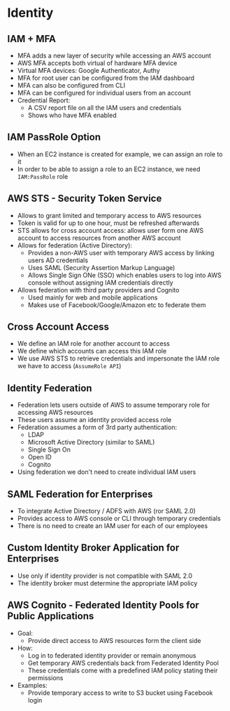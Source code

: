 # Identity

## IAM + MFA

- MFA adds a new layer of security while accessing an AWS account
- AWS MFA accepts both virtual of hardware MFA device
- Virtual MFA devices: Google Authenticator, Authy
- MFA for root user can be configured from the IAM dashboard
- MFA can also be configured from CLI
- MFA can be configured for individual users from an account
- Credential Report:
    - A CSV report file on all the IAM users and credentials
    - Shows who have MFA enabled

## IAM PassRole Option

- When an EC2 instance is created for example, we can assign an role to it
- In order to be able to assign a role to an EC2 instance, we need `IAM:PassRole` role

## AWS STS - Security Token Service

- Allows to grant limited and temporary access to AWS resources
- Token is valid for up to one hour, must be refreshed afterwards
- STS allows for cross account access: allows user form one AWS account to access resources from another AWS account
- Allows for federation (Active Directory):
    - Provides a non-AWS user with temporary AWS access by linking users AD credentials
    - Uses SAML (Security Assertion Markup Language)
    - Allows Single Sign ONe (SSO) which enables users to log into AWS console without assigning IAM credentials directly
- Allows federation with third party providers and Cognito
    - Used mainly for web and mobile applications
    - Makes use of Facebook/Google/Amazon etc to federate them

## Cross Account Access

- We define an IAM role for another account to access
- We define which accounts can access this IAM role
- We use AWS STS to retrieve credentials and impersonate the IAM role we have to access (`AssumeRole API`)

## Identity Federation

- Federation lets users outside of AWS to assume temporary role for accessing AWS resources
- These users assume an identity provided access role
- Federation assumes a form of 3rd party authentication:
    - LDAP
    - Microsoft Active Directory (similar to SAML)
    - Single Sign On
    - Open ID
    - Cognito
- Using federation we don't need to create individual IAM users

## SAML Federation for Enterprises

- To integrate Active Directory / ADFS with AWS (ror SAML 2.0)
- Provides access to AWS console or CLI through temporary credentials
- There is no need to create an IAM user for each of our employees

## Custom Identity Broker Application for Enterprises

- Use only if identity provider is not compatible with SAML 2.0
- The identity broker must determine the appropriate IAM policy

## AWS Cognito - Federated Identity Pools for Public Applications

- Goal:
    - Provide direct access to AWS resources form the client side
- How:
    - Log in to federated identity provider or remain anonymous
    - Get temporary AWS credentials back from Federated Identity Pool
    - These credentials come with a predefined IAM policy stating their permissions
- Examples:
    - Provide temporary access to write to S3 bucket using Facebook login